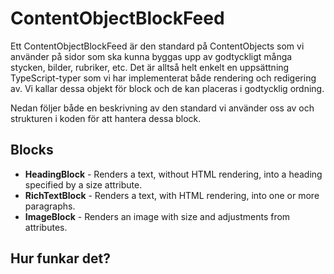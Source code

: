 # ContentObjectBlockFeed

Ett ContentObjectBlockFeed är den standard på ContentObjects som vi använder på sidor som ska kunna byggas upp av 
godtyckligt många stycken, bilder, rubriker, etc. Det är alltså helt enkelt en uppsättning TypeScript-typer som vi 
har implementerat både rendering och redigering av. Vi kallar dessa objekt för block och de kan placeras i 
godtycklig ordning. 

Nedan följer både en beskrivning av den standard vi använder oss av och strukturen i koden för att hantera dessa 
block.

## Blocks

- **HeadingBlock** - Renders a text, without HTML rendering, into a heading specified by a size attribute.
- **RichTextBlock** - Renders a text, with HTML rendering, into one or more paragraphs.
- **ImageBlock** - Renders an image with size and adjustments from attributes.

## Hur funkar det?
